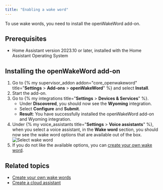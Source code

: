 ```yaml
---
title: "Enabling a wake word"
---
```


To use wake words, you need to install the openWakeWord add-on.

## Prerequisites

- Home Assistant version 2023.10 or later, installed with the Home Assistant Operating System

## Installing the openWakeWord add-on

1. Go to {% my supervisor_addon addon="core_openwakeword" title="**Settings** > **Add-ons** > **openWakeWord**" %} and select **Install**.
2. Start the add-on.
3. Go to {% my integrations title="**Settings** > **Devices & Services**" %}.
   - Under **Discovered**, you should now see the **Wyoming** integration.
   - Select **Configure** and **Submit**.
   - **Result**: You have successfully installed the openWakeWord add-on and Wyoming integration.
4. Under {% my voice_assistants title="**Settings** > **Voice assistants**" %}, when you select a voice assistant, in the **Wake word** section, you should now see the wake word options that are available out of the box.
   ![Select wake word](/images/blog/2023-10-12-year-of-the-voice-chapter-4/pick-wake-word.png)
5. If you do not like the available options, you can [create your own wake word](/voice_control/create_wake_word/).

## Related topics

- [Create your own wake words](/voice_control/create_wake_word/)
- [Create a cloud assistant](/voice_control/voice_remote_cloud_assistant/)
